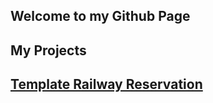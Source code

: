## Welcome to my Github Page 
## My Projects
## [Template Railway Reservation](https://github.com/avanish1997/Templete-Railway-Reservation)
